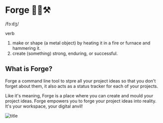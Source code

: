 # Forge 🌋🔥⚒️

/fɔːdʒ/  

verb  

1. make or shape (a metal object) by heating it in a fire or furnace and hammering it.  
2. create (something) strong, enduring, or successful.

## What is Forge?

Forge a command line tool to stpre all your project ideas so that you don't forget about them, it also acts as a status tracker for each of your projects.

 Like it's meaning, Forge is a place where you can create and mould your project ideas. Forge empowers you to forge your project ideas into reality. It's your workspace, your digital anvil!

![title](Img/forge-welcome.png)